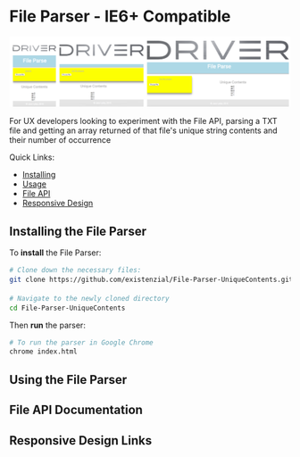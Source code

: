 # File Parser - IE6+ Compatible
![Small - Medium - Large Responsive Design](img/design.png)

For UX developers looking to experiment with the File API, parsing a TXT file and getting an array returned of that file's unique string contents and their number of occurrence

Quick Links:

*  [Installing](#installing)
*  [Usage](#usage)
*  [File API](#fileapi)
*  [Responsive Design](#design)

## <a name="installing"></a> Installing the File Parser
To **install** the File Parser:

```bash
# Clone down the necessary files:
git clone https://github.com/existenzial/File-Parser-UniqueContents.git

# Navigate to the newly cloned directory
cd File-Parser-UniqueContents
```

Then **run** the parser:

```bash
# To run the parser in Google Chrome
chrome index.html
```
## <a name="usage"></a> Using the File Parser

## <a name="fileapi"></a> File API Documentation

## <a name="design"></a> Responsive Design Links

